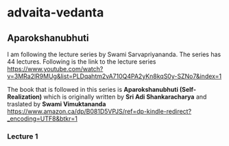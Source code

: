 # advaita-vedanta

## Aparokshanubhuti
I am following the lecture series by Swami Sarvapriyananda. The series has 44 lectures. Following is the link to the lecture series
<https://www.youtube.com/watch?v=3MRa2lR9MUg&list=PLDqahtm2vA710Q4PA2yKn8kqS0y-SZNo7&index=1>

The book that is followed in this series is **Aparokshanubhuti (Self-Realization)** which is originally written by **Sri Adi Shankaracharya** and traslated by **Swami Vimuktananda**
https://www.amazon.ca/dp/B081D5VPJS/ref=dp-kindle-redirect?_encoding=UTF8&btkr=1


### Lecture 1


